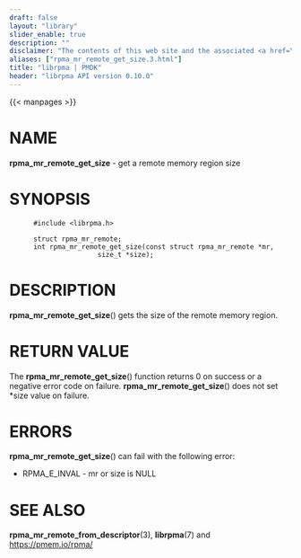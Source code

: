 ```yaml
---
draft: false
layout: "library"
slider_enable: true
description: ""
disclaimer: "The contents of this web site and the associated <a href=\"https://github.com/pmem\">GitHub repositories</a> are BSD-licensed open source."
aliases: ["rpma_mr_remote_get_size.3.html"]
title: "librpma | PMDK"
header: "librpma API version 0.10.0"
---
```

{{< manpages >}}

[comment]: <> (SPDX-License-Identifier: BSD-3-Clause)
[comment]: <> (Copyright 2020-2022, Intel Corporation)

NAME
====

**rpma\_mr\_remote\_get\_size** - get a remote memory region size

SYNOPSIS
========

          #include <librpma.h>

          struct rpma_mr_remote;
          int rpma_mr_remote_get_size(const struct rpma_mr_remote *mr,
                          size_t *size);

DESCRIPTION
===========

**rpma\_mr\_remote\_get\_size**() gets the size of the remote memory
region.

RETURN VALUE
============

The **rpma\_mr\_remote\_get\_size**() function returns 0 on success or a
negative error code on failure. **rpma\_mr\_remote\_get\_size**() does
not set \*size value on failure.

ERRORS
======

**rpma\_mr\_remote\_get\_size**() can fail with the following error:

-   RPMA\_E\_INVAL - mr or size is NULL

SEE ALSO
========

**rpma\_mr\_remote\_from\_descriptor**(3), **librpma**(7) and
https://pmem.io/rpma/

